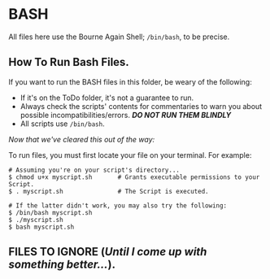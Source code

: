 # BASH
All files here use the Bourne Again Shell; `/bin/bash`, to be precise.

## How To Run Bash Files.

If you want to run the BASH files in this folder, be weary of the following:
  - If it's on the ToDo folder, it's not a guarantee to run.
  - Always check the scripts' contents for commentaries to warn you about possible incompatibilities/errors. ***DO NOT RUN THEM BLINDLY***
  - All scripts use `/bin/bash`.

*Now that we've cleared this out of the way:*

To run files, you must first locate your file on your terminal. For example:
```
# Assuming you're on your script's directory...
$ chmod u+x myscript.sh       # Grants executable permissions to your Script.
$ . myscript.sh               # The Script is executed.

# If the latter didn't work, you may also try the following:
$ /bin/bash myscript.sh
$ ./myscript.sh
$ bash myscript.sh
```

## FILES TO IGNORE (*Until I come up with something better...*).
